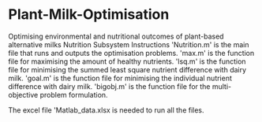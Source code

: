 # Plant-Milk-Optimisation
Optimising environmental and nutritional outcomes of plant-based alternative milks
Nutrition Subsystem Instructions 
'Nutrition.m' is the main file that runs and outputs the optimisation problems. 
'max.m' is the function file for maximising the amount of healthy nutrients.
'lsq.m' is the function file for minimising the summed least square nutrient difference with dairy milk. 
'goal.m' is the function file for minimising the individual nutrient difference with dairy milk. 
'bigobj.m' is the function file for the multi-objective problem formulation. 

The excel file 'Matlab_data.xlsx is needed to run all the files. 

